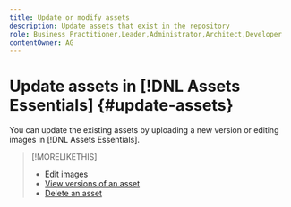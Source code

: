 ```yaml
---
title: Update or modify assets
description: Update assets that exist in the repository
role: Business Practitioner,Leader,Administrator,Architect,Developer
contentOwner: AG
---
```


# Update assets in [!DNL Assets Essentials] {#update-assets}

You can update the existing assets by uploading a new version or editing images in [!DNL Assets Essentials].

<!-- TBD: Discard this article if not too much unique content for it.
Merge the update asset part in manage assets or upload assets.
Edit images article.
-->

>[!MORELIKETHIS]
>
>* [Edit images](edit-images.md)
>* [View versions of an asset](navigate-view.md#view-versions)
>* [Delete an asset](manage-organize.md#delete-assets)
